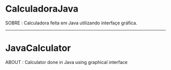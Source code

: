 # CalculadoraJava
SOBRE : Calculadora feita em Java utilizando interfaçe gráfica.

---

# JavaCalculator
ABOUT : Calculator done in Java using graphical interface

